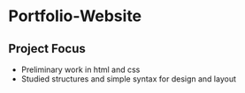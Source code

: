 # Portfolio-Website

## Project Focus
  * Preliminary work in html and css
  * Studied structures and simple syntax for design and layout
